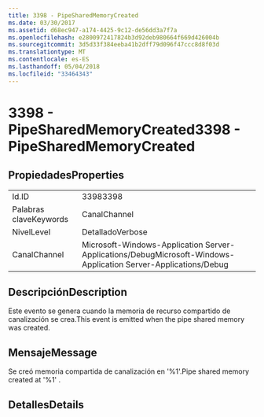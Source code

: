 ```yaml
---
title: 3398 - PipeSharedMemoryCreated
ms.date: 03/30/2017
ms.assetid: d68ec947-a174-4425-9c12-de56dd3a7f7a
ms.openlocfilehash: e2800972417824b3d92deb980664f669d426004b
ms.sourcegitcommit: 3d5d33f384eeba41b2dff79d096f47ccc8d8f03d
ms.translationtype: MT
ms.contentlocale: es-ES
ms.lasthandoff: 05/04/2018
ms.locfileid: "33464343"
---
```

# <a name="3398---pipesharedmemorycreated"></a><span data-ttu-id="b81eb-102">3398 - PipeSharedMemoryCreated</span><span class="sxs-lookup"><span data-stu-id="b81eb-102">3398 - PipeSharedMemoryCreated</span></span>
## <a name="properties"></a><span data-ttu-id="b81eb-103">Propiedades</span><span class="sxs-lookup"><span data-stu-id="b81eb-103">Properties</span></span>  
  
|||  
|-|-|  
|<span data-ttu-id="b81eb-104">Id.</span><span class="sxs-lookup"><span data-stu-id="b81eb-104">ID</span></span>|<span data-ttu-id="b81eb-105">3398</span><span class="sxs-lookup"><span data-stu-id="b81eb-105">3398</span></span>|  
|<span data-ttu-id="b81eb-106">Palabras clave</span><span class="sxs-lookup"><span data-stu-id="b81eb-106">Keywords</span></span>|<span data-ttu-id="b81eb-107">Canal</span><span class="sxs-lookup"><span data-stu-id="b81eb-107">Channel</span></span>|  
|<span data-ttu-id="b81eb-108">Nivel</span><span class="sxs-lookup"><span data-stu-id="b81eb-108">Level</span></span>|<span data-ttu-id="b81eb-109">Detallado</span><span class="sxs-lookup"><span data-stu-id="b81eb-109">Verbose</span></span>|  
|<span data-ttu-id="b81eb-110">Canal</span><span class="sxs-lookup"><span data-stu-id="b81eb-110">Channel</span></span>|<span data-ttu-id="b81eb-111">Microsoft-Windows-Application Server-Applications/Debug</span><span class="sxs-lookup"><span data-stu-id="b81eb-111">Microsoft-Windows-Application Server-Applications/Debug</span></span>|  
  
## <a name="description"></a><span data-ttu-id="b81eb-112">Descripción</span><span class="sxs-lookup"><span data-stu-id="b81eb-112">Description</span></span>  
 <span data-ttu-id="b81eb-113">Este evento se genera cuando la memoria de recurso compartido de canalización se crea.</span><span class="sxs-lookup"><span data-stu-id="b81eb-113">This event is emitted when the pipe shared memory was created.</span></span>  
  
## <a name="message"></a><span data-ttu-id="b81eb-114">Mensaje</span><span class="sxs-lookup"><span data-stu-id="b81eb-114">Message</span></span>  
 <span data-ttu-id="b81eb-115">Se creó memoria compartida de canalización en '%1'.</span><span class="sxs-lookup"><span data-stu-id="b81eb-115">Pipe shared memory created at '%1' .</span></span>  
  
## <a name="details"></a><span data-ttu-id="b81eb-116">Detalles</span><span class="sxs-lookup"><span data-stu-id="b81eb-116">Details</span></span>
